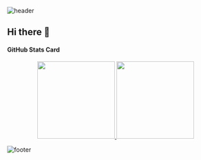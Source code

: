 ![header](https://capsule-render.vercel.app/api?type=Waving&color=timeGradient&height=200&section=header&text=Hello,%20My%20name%20is%20Sirawit%20B.&fontSize=40&animation=fadeIn&fontColor=ffff)
## Hi there 👋

#### GitHub Stats Card
<p align="center">
<a href="https://github.com/parametprame">
  <img height="180em" src="https://github-readme-stats.vercel.app/api?username=fourthedition&show_icons=true&theme=radical"/>
  <img height="180em" src="https://github-readme-stats.vercel.app/api/top-langs/?username=fourthedition&layout=compact&theme=radical"/>
</a>
</p>

![footer](https://capsule-render.vercel.app/api?type=soft&color=timeGradient&height=50&section=footer)


<!--
**fourthedition/fourthedition** is a ✨ _special_ ✨ repository because its `README.md` (this file) appears on your GitHub profile.

Here are some ideas to get you started:

- 🔭 I’m currently working on ...
- 🌱 I’m currently learning ...
- 👯 I’m looking to collaborate on ...
- 🤔 I’m looking for help with ...
- 💬 Ask me about ...
- 📫 How to reach me: ...
- 😄 Pronouns: ...
- ⚡ Fun fact: ...
-->


